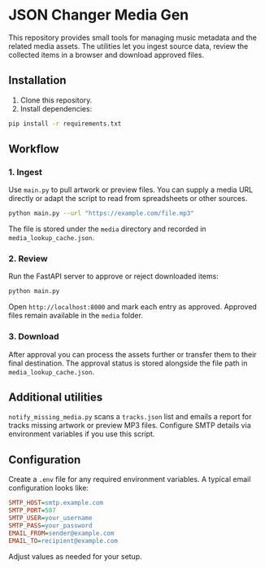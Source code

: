 # JSON Changer Media Gen

This repository provides small tools for managing music metadata and the related media assets. The utilities let you ingest source data, review the collected items in a browser and download approved files.

## Installation

1. Clone this repository.
2. Install dependencies:

```bash
pip install -r requirements.txt
```

## Workflow

### 1. Ingest
Use `main.py` to pull artwork or preview files. You can supply a media URL directly or adapt the script to read from spreadsheets or other sources.

```bash
python main.py --url "https://example.com/file.mp3"
```

The file is stored under the `media` directory and recorded in `media_lookup_cache.json`.

### 2. Review
Run the FastAPI server to approve or reject downloaded items:

```bash
python main.py
```

Open `http://localhost:8000` and mark each entry as approved. Approved files remain available in the `media` folder.

### 3. Download
After approval you can process the assets further or transfer them to their final destination. The approval status is stored alongside the file path in `media_lookup_cache.json`.

## Additional utilities

`notify_missing_media.py` scans a `tracks.json` list and emails a report for tracks missing artwork or preview MP3 files. Configure SMTP details via environment variables if you use this script.

## Configuration

Create a `.env` file for any required environment variables. A typical email configuration looks like:

```ini
SMTP_HOST=smtp.example.com
SMTP_PORT=587
SMTP_USER=your_username
SMTP_PASS=your_password
EMAIL_FROM=sender@example.com
EMAIL_TO=recipient@example.com
```

Adjust values as needed for your setup.

